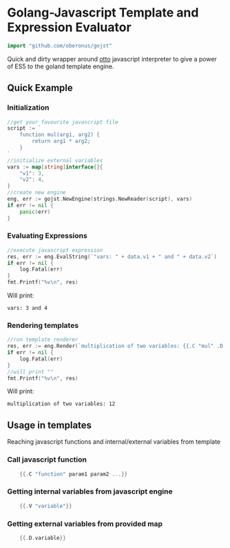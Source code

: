 # Golang-Javascript Template and Expression Evaluator

```go
import "github.com/oberonus/gojst"
```

Quick and dirty wrapper around [otto](https://github.com/robertkrimen/otto) javascript 
interpreter to give a power of ES5 to the goland template engine. 

## Quick Example
### Initialization
```go
//get your favourite javascript file
script := `
    function mul(arg1, arg2) {
        return arg1 * arg2;
    }
`
//initialize external variables
vars := map[string]interface{}{
    "v1": 3,
    "v2": 4,
}
//create new engine
eng, err := gojst.NewEngine(strings.NewReader(script), vars)
if err != nil {
    panic(err)
}
```

### Evaluating Expressions
```go
//execute javascript expression
res, err := eng.EvalString(`"vars: " + data.v1 + " and " + data.v2`)
if err != nil {
    log.Fatal(err)
}
fmt.Printf("%v\n", res)
```
Will print:
```
vars: 3 and 4
```

### Rendering templates
```go
//run template renderer
res, err := eng.Render(`multiplication of two variables: {{.C "mul" .D.v1 .D.v2}}`)
if err != nil {
    log.Fatal(err)
}
//will print ""
fmt.Printf("%v\n", res)
```
Will print:
```
multiplication of two variables: 12
```

## Usage in templates
Reaching javascript functions and internal/external variables from template
### Call javascript function
```go
    {{.C "function" param1 param2 ...}}
```

### Getting internal variables from javascript engine
```go
    {{.V "variable"}}
```

### Getting external variables from provided map
```go
    {{.D.variable}}
```
